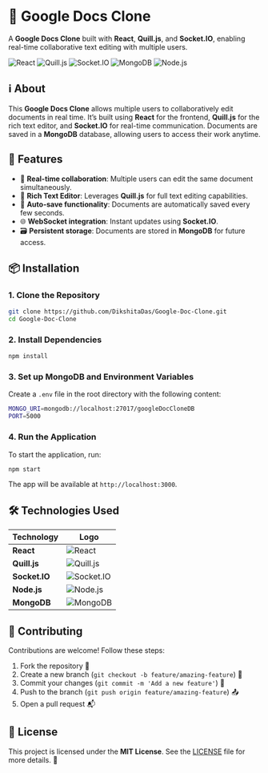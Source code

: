 # 📝 Google Docs Clone

A **Google Docs Clone** built with **React**, **Quill.js**, and **Socket.IO**, enabling real-time collaborative text editing with multiple users.

![React](https://img.shields.io/badge/React-%2320232a.svg?style=flat&logo=react&logoColor=%2361DAFB)
![Quill.js](https://img.shields.io/badge/Quill.js-333333?style=flat&logo=quill&logoColor=white)
![Socket.IO](https://img.shields.io/badge/Socket.IO-Black?style=flat&logo=socket.io)
![MongoDB](https://img.shields.io/badge/MongoDB-%2347A248.svg?&style=flat&logo=mongodb&logoColor=white)
![Node.js](https://img.shields.io/badge/Node.js-%2343853D.svg?style=flat&logo=node.js&logoColor=white)

## ℹ️ About

This **Google Docs Clone** allows multiple users to collaboratively edit documents in real time. It’s built using **React** for the frontend, **Quill.js** for the rich text editor, and **Socket.IO** for real-time communication. Documents are saved in a **MongoDB** database, allowing users to access their work anytime.

## 🚀 Features

- 📝 **Real-time collaboration**: Multiple users can edit the same document simultaneously.
- 📄 **Rich Text Editor**: Leverages **Quill.js** for full text editing capabilities.
- 🔄 **Auto-save functionality**: Documents are automatically saved every few seconds.
- 🌐 **WebSocket integration**: Instant updates using **Socket.IO**.
- 🗃️ **Persistent storage**: Documents are stored in **MongoDB** for future access.

## 📦 Installation

### 1. Clone the Repository
```bash
git clone https://github.com/DikshitaDas/Google-Doc-Clone.git
cd Google-Doc-Clone
```

### 2. Install Dependencies
```bash
npm install
```

### 3. Set up MongoDB and Environment Variables
Create a `.env` file in the root directory with the following content:
```bash
MONGO_URI=mongodb://localhost:27017/googleDocCloneDB
PORT=5000
```

### 4. Run the Application
To start the application, run:
```bash
npm start
```
The app will be available at `http://localhost:3000`.

## 🛠 Technologies Used

| Technology   | Logo |
|--------------|------|
| **React**    | ![React](https://img.shields.io/badge/React-%2320232a.svg?style=flat&logo=react&logoColor=%2361DAFB) |
| **Quill.js** | ![Quill.js](https://img.shields.io/badge/Quill.js-333333?style=flat&logo=quill&logoColor=white) |
| **Socket.IO**| ![Socket.IO](https://img.shields.io/badge/Socket.IO-Black?style=flat&logo=socket.io) |
| **Node.js**  | ![Node.js](https://img.shields.io/badge/Node.js-%2343853D.svg?style=flat&logo=node.js&logoColor=white) |
| **MongoDB**  | ![MongoDB](https://img.shields.io/badge/MongoDB-%2347A248.svg?&style=flat&logo=mongodb&logoColor=white) |

## 🤝 Contributing

Contributions are welcome! Follow these steps:

1. Fork the repository 🍴
2. Create a new branch (`git checkout -b feature/amazing-feature`) 🚧
3. Commit your changes (`git commit -m 'Add a new feature'`) 📝
4. Push to the branch (`git push origin feature/amazing-feature`) 📤
5. Open a pull request 📬

## 📄 License

This project is licensed under the **MIT License**. See the [LICENSE](LICENSE) file for more details. 📃
